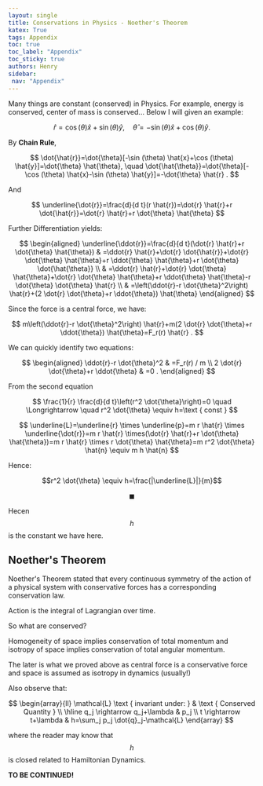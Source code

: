 ```yaml
---
layout: single
title: Conservations in Physics - Noether's Theorem 
katex: True
tags: Appendix
toc: true
toc_label: "Appendix"
toc_sticky: true
authors: Henry
sidebar:
 nav: "Appendix"
---
```

Many things are constant (conserved) in Physics. For example, energy is conserved, center of mass is conserved... Below I will given an example:


$$
\hat{r}=\cos (\theta) \hat{x}+\sin (\theta) \hat{y}, \quad \hat{\theta}=-\sin (\theta) \hat{x}+\cos (\theta) \hat{y} .
$$

By **Chain Rule**,

$$
\dot{\hat{r}}=\dot{\theta}[-\sin (\theta) \hat{x}+\cos (\theta) \hat{y}]=\dot{\theta} \hat{\theta}, \quad \dot{\hat{\theta}}=\dot{\theta}[-\cos (\theta) \hat{x}-\sin (\theta) \hat{y}]=-\dot{\theta} \hat{r} .
$$

And 

$$
\underline{\dot{r}}=\frac{d}{d t}(r \hat{r})=\dot{r} \hat{r}+r \dot{\hat{r}}=\dot{r} \hat{r}+r \dot{\theta} \hat{\theta}
$$

Further Differentiation yields:

$$
\begin{aligned}
\underline{\ddot{r}}=\frac{d}{d t}(\dot{r} \hat{r}+r \dot{\theta} \hat{\theta}) & =\ddot{r} \hat{r}+\dot{r} \dot{\hat{r}}+\dot{r} \dot{\theta} \hat{\theta}+r \ddot{\theta} \hat{\theta}+r \dot{\theta} \dot{\hat{\theta}} \\
& =\ddot{r} \hat{r}+\dot{r} \dot{\theta} \hat{\theta}+\dot{r} \dot{\theta} \hat{\theta}+r \ddot{\theta} \hat{\theta}-r \dot{\theta} \dot{\theta} \hat{r} \\
& =\left(\ddot{r}-r \dot{\theta}^2\right) \hat{r}+(2 \dot{r} \dot{\theta}+r \ddot{\theta}) \hat{\theta}
\end{aligned}
$$

Since the force is a central force, we have:

$$
m\left(\ddot{r}-r \dot{\theta}^2\right) \hat{r}+m(2 \dot{r} \dot{\theta}+r \ddot{\theta}) \hat{\theta}=F_r(r) \hat{r} .
$$

We can quickly identify two equations:

$$
\begin{aligned}
\ddot{r}-r \dot{\theta}^2 & =F_r(r) / m \\
2 \dot{r} \dot{\theta}+r \ddot{\theta} & =0 .
\end{aligned}
$$

From the second equation

$$
\frac{1}{r} \frac{d}{d t}\left(r^2 \dot{\theta}\right)=0 \quad \Longrightarrow \quad r^2 \dot{\theta} \equiv h=\text { const }
$$

$$
\underline{L}=\underline{r} \times \underline{p}=m r \hat{r} \times \underline{\dot{r}}=m r \hat{r} \times(\dot{r} \hat{r}+r \dot{\theta} \hat{\theta})=m r \hat{r} \times r \dot{\theta} \hat{\theta}=m r^2 \dot{\theta} \hat{n} \equiv m h \hat{n}
$$

Hence:

$$r^2 \dot{\theta} \equiv h=\frac{|\underline{L}|}{m}$$

$$\blacksquare$$

Hecen $$h$$ is the constant we have here. 

## Noether's Theorem

Noether's Theorem stated that every continuous symmetry of the action of a physical system with conservative forces has a corresponding conservation law.  

Action is the integral of Lagrangian over time. 

So what are conserved?

Homogeneity of space implies conservation of total momentum and isotropy of space implies conservation of total angular momentum.

The later is what we proved above as central force is a conservative force and space is assumed as isotropy in dynamics (usually!)

Also observe that:

$$
\begin{array}{ll}
\mathcal{L} \text { invariant under: } & \text { Conserved Quantity } \\
\hline q_j \rightarrow q_j+\lambda & p_j \\
t \rightarrow t+\lambda & h=\sum_j p_j \dot{q}_j-\mathcal{L}
\end{array}
$$

where the reader may know that $$h$$ is closed related to Hamiltonian Dynamics.

**TO BE CONTINUED!**










